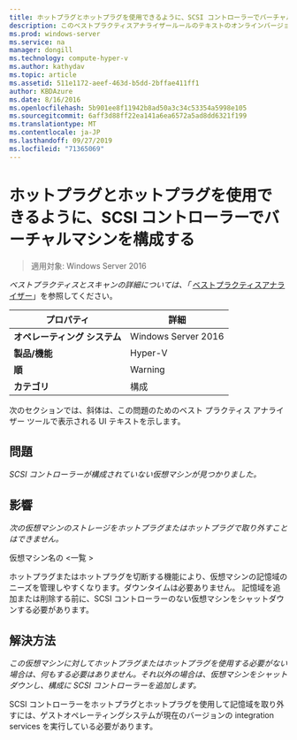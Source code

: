 ```yaml
---
title: ホットプラグとホットプラグを使用できるように、SCSI コントローラーでバーチャルマシンを構成する
description: このベストプラクティスアナライザールールのテキストのオンラインバージョン。
ms.prod: windows-server
ms.service: na
manager: dongill
ms.technology: compute-hyper-v
ms.author: kathydav
ms.topic: article
ms.assetid: 511e1172-aeef-463d-b5dd-2bffae411ff1
author: KBDAzure
ms.date: 8/16/2016
ms.openlocfilehash: 5b901ee8f11942b8ad50a3c34c53354a5998e105
ms.sourcegitcommit: 6aff3d88ff22ea141a6ea6572a5ad8dd6321f199
ms.translationtype: MT
ms.contentlocale: ja-JP
ms.lasthandoff: 09/27/2019
ms.locfileid: "71365069"
---
```

# <a name="configure-a-virtual-machine-with-a-scsi-controller-to-be-able-to-hot-plug-and-hot-unplug-storage"></a>ホットプラグとホットプラグを使用できるように、SCSI コントローラーでバーチャルマシンを構成する

>適用対象: Windows Server 2016


  
*ベストプラクティスとスキャンの詳細については、「* [ベストプラクティスアナライザー](https://go.microsoft.com/fwlink/?LinkId=122786)」を参照してください。  
  
|プロパティ|詳細|  
|-|-|  
|**オペレーティング システム**|Windows Server 2016|  
|**製品/機能**|Hyper-V|  
|**順**|Warning|  
|**カテゴリ**|構成|  
  
次のセクションでは、斜体は、この問題のためのベスト プラクティス アナライザー ツールで表示される UI テキストを示します。  
  
## <a name="issue"></a>問題  
  
*SCSI コントローラーが構成されていない仮想マシンが見つかりました。*  
  
## <a name="impact"></a>影響  
  
*次の仮想マシンのストレージをホットプラグまたはホットプラグで取り外すことはできません。*  
  
仮想マシン名の \<一覧 >  
  
ホットプラグまたはホットプラグを切断する機能により、仮想マシンの記憶域のニーズを管理しやすくなります。ダウンタイムは必要ありません。 記憶域を追加または削除する前に、SCSI コントローラーのない仮想マシンをシャットダウンする必要があります。  
  
## <a name="resolution"></a>解決方法  
  
*この仮想マシンに対してホットプラグまたはホットプラグを使用する必要がない場合は、何もする必要はありません。それ以外の場合は、仮想マシンをシャットダウンし、構成に SCSI コントローラーを追加します。*  
  
SCSI コントローラーをホットプラグとホットプラグを使用して記憶域を取り外すには、ゲストオペレーティングシステムが現在のバージョンの integration services を実行している必要があります。  
  


